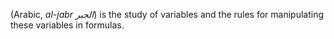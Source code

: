 (Arabic, *al-jabr الجبر*) is the study of variables and the rules for manipulating these variables in formulas.